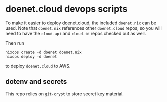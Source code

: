 # doenet.cloud devops scripts

To make it easier to deploy doenet.cloud, the included `doenet.nix`
can be used.  Note that `doenet.nix` references other `doenet.cloud`
repos, so you will need to have the `cloud-api` and `cloud-id` repos
checked out as well.

Then run
```
nixops create -d doenet doenet.nix
nixops deploy -d doenet
```
to deploy `doenet.cloud` to AWS.

## dotenv and secrets

This repo relies on `git-crypt` to store secret key material.


